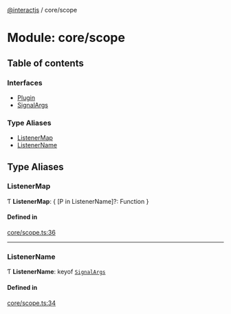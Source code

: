 [@interactjs](../README.md) / core/scope

# Module: core/scope

## Table of contents

### Interfaces

- [Plugin](../interfaces/core_scope.Plugin.md)
- [SignalArgs](../interfaces/core_scope.SignalArgs.md)

### Type Aliases

- [ListenerMap](core_scope.md#listenermap)
- [ListenerName](core_scope.md#listenername)

## Type Aliases

### ListenerMap

Ƭ **ListenerMap**: \{ [P in ListenerName]?: Function }

#### Defined in

[core/scope.ts:36](https://github.com/ehtick/interact.js/blob/d3d4746/packages/@interactjs/core/scope.ts#L36)

___

### ListenerName

Ƭ **ListenerName**: keyof [`SignalArgs`](../interfaces/core_scope.SignalArgs.md)

#### Defined in

[core/scope.ts:34](https://github.com/ehtick/interact.js/blob/d3d4746/packages/@interactjs/core/scope.ts#L34)
